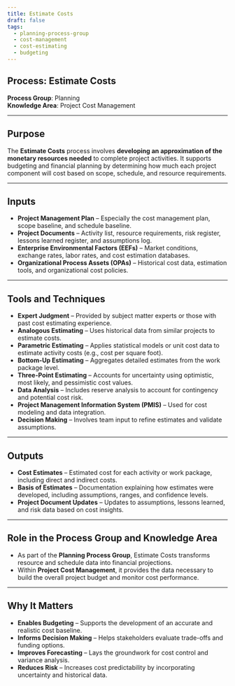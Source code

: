 ```yaml
---
title: Estimate Costs  
draft: false  
tags:  
  - planning-process-group  
  - cost-management  
  - cost-estimating  
  - budgeting  
---
```


## Process: Estimate Costs

**Process Group**: Planning  
**Knowledge Area**: Project Cost Management  

---

## Purpose

The **Estimate Costs** process involves **developing an approximation of the monetary resources needed** to complete project activities. It supports budgeting and financial planning by determining how much each project component will cost based on scope, schedule, and resource requirements.

---

## Inputs

- **Project Management Plan** – Especially the cost management plan, scope baseline, and schedule baseline.
- **Project Documents** – Activity list, resource requirements, risk register, lessons learned register, and assumptions log.
- **Enterprise Environmental Factors (EEFs)** – Market conditions, exchange rates, labor rates, and cost estimation databases.
- **Organizational Process Assets (OPAs)** – Historical cost data, estimation tools, and organizational cost policies.

---

## Tools and Techniques

- **Expert Judgment** – Provided by subject matter experts or those with past cost estimating experience.
- **Analogous Estimating** – Uses historical data from similar projects to estimate costs.
- **Parametric Estimating** – Applies statistical models or unit cost data to estimate activity costs (e.g., cost per square foot).
- **Bottom-Up Estimating** – Aggregates detailed estimates from the work package level.
- **Three-Point Estimating** – Accounts for uncertainty using optimistic, most likely, and pessimistic cost values.
- **Data Analysis** – Includes reserve analysis to account for contingency and potential cost risk.
- **Project Management Information System (PMIS)** – Used for cost modeling and data integration.
- **Decision Making** – Involves team input to refine estimates and validate assumptions.

---

## Outputs

- **Cost Estimates** – Estimated cost for each activity or work package, including direct and indirect costs.
- **Basis of Estimates** – Documentation explaining how estimates were developed, including assumptions, ranges, and confidence levels.
- **Project Document Updates** – Updates to assumptions, lessons learned, and risk data based on cost insights.

---

## Role in the Process Group and Knowledge Area

- As part of the **Planning Process Group**, Estimate Costs transforms resource and schedule data into financial projections.
- Within **Project Cost Management**, it provides the data necessary to build the overall project budget and monitor cost performance.

---

## Why It Matters

- **Enables Budgeting** – Supports the development of an accurate and realistic cost baseline.
- **Informs Decision Making** – Helps stakeholders evaluate trade-offs and funding options.
- **Improves Forecasting** – Lays the groundwork for cost control and variance analysis.
- **Reduces Risk** – Increases cost predictability by incorporating uncertainty and historical data.
